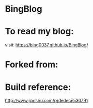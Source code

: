 # BingBlog

# To read my blog:
visit: https://bing0037.github.io/BingBlog/

# Forked from: <TODO>

# Build reference: 
http://www.jianshu.com/p/dedece530791